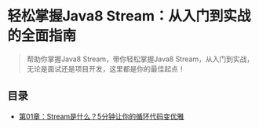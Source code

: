 # 轻松掌握Java8 Stream：从入门到实战的全面指南

> 帮助你掌握Java8 Stream，带你轻松掌握Java8 Stream，从入门到实战，无论是面试还是项目开发，这里都是你的最佳起点！

## 目录

- [第01章：Stream是什么？5分钟让你的循环代码变优雅](docs/chapter-01-第01章：Stream是什么？5分钟让你的循环代码变优雅.md)